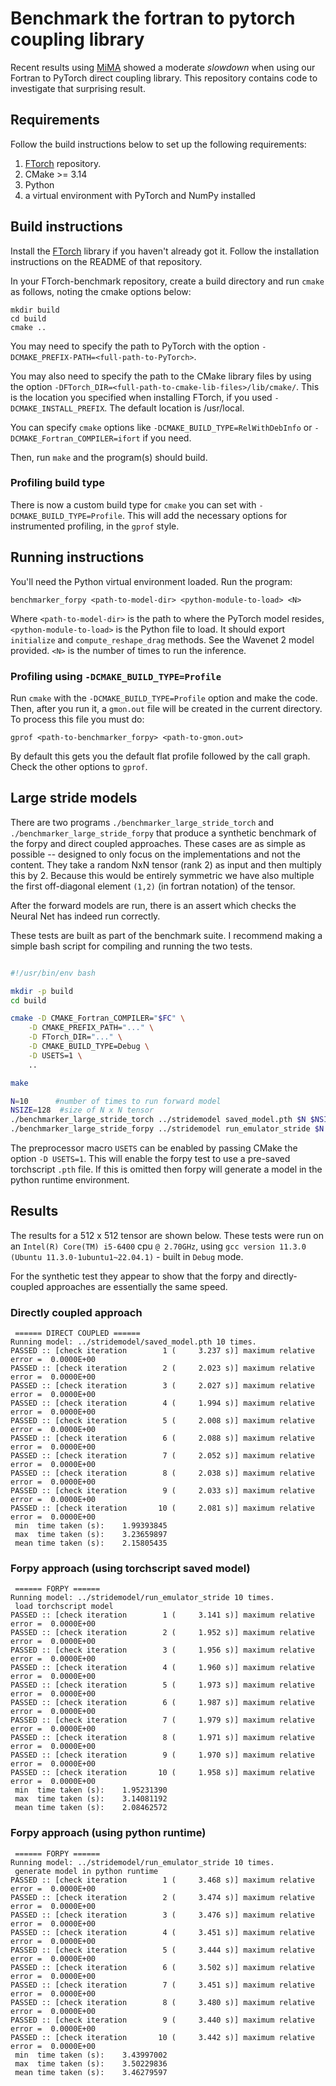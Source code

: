 # Benchmark the fortran to pytorch coupling library

Recent results using
[MiMA](https://github.com/DataWaveProject/MiMA-machine-learning) showed a
moderate _slowdown_ when using our Fortran to PyTorch direct coupling library.
This repository contains code to investigate that surprising result.

## Requirements
Follow the build instructions below to set up the following requirements:

1) [FTorch](https://github.com/Cambridge-ICCS/FTorch) repository.
2) CMake >= 3.14
3) Python
4) a virtual environment with PyTorch and NumPy installed

## Build instructions
Install the [FTorch](https://github.com/Cambridge-ICCS/FTorch) library if you haven't already got it. Follow the installation instructions on the README of that repository. 

In your FTorch-benchmark repository, create a build directory and run `cmake` as follows, noting the cmake options below:

```
mkdir build
cd build
cmake ..
```
You may need to specify the path to PyTorch with the option `-DCMAKE_PREFIX-PATH=<full-path-to-PyTorch>`. 

You may also need to specify the path to the CMake library files by using the option `-DFTorch_DIR=<full-path-to-cmake-lib-files>/lib/cmake/`. This is the location you specified when installing FTorch, if you used `-DCMAKE_INSTALL_PREFIX`. The default location is /usr/local. 

You can specify `cmake` options like `-DCMAKE_BUILD_TYPE=RelWithDebInfo`
or `-DCMAKE_Fortran_COMPILER=ifort` if you need.

Then, run `make` and the program(s) should build.

### Profiling build type
There is now a custom build type for `cmake` you can set with
`-DCMAKE_BUILD_TYPE=Profile`.  This will add the necessary options
for instrumented profiling, in the `gprof` style.

## Running instructions
You'll need the Python virtual environment loaded.  Run the program:
```
benchmarker_forpy <path-to-model-dir> <python-module-to-load> <N>
```
Where `<path-to-model-dir>` is the path to where the PyTorch model resides,
`<python-module-to-load>` is the Python file to load.  It should export
`initialize` and `compute_reshape_drag` methods.  See the Wavenet 2 model
provided.  `<N>` is the number of times to run the inference.

### Profiling using `-DCMAKE_BUILD_TYPE=Profile`
Run `cmake` with the `-DCMAKE_BUILD_TYPE=Profile` option and make the code.
Then, after you run it, a `gmon.out` file will be created in the current
directory.  To process this file you must do:
```
gprof <path-to-benchmarker_forpy> <path-to-gmon.out>
```
By default this gets you the default flat profile followed by the call
graph.  Check the other options to `gprof`.

## Large stride models

There are two programs `./benchmarker_large_stride_torch` and `./benchmarker_large_stride_forpy` that produce a synthetic
benchmark of the forpy and direct coupled approaches. These cases are as simple as possible -- designed to only focus on the
implementations and not the content. They take a random NxN tensor (rank 2) as input and then multiply this by 2. Because this
would be entirely symmetric we have also multiple the first off-diagonal element `(1,2)` (in fortran notation) of the tensor.

After the forward models are run, there is an assert which checks the Neural Net has indeed run correctly.

These tests are built as part of the benchmark suite. I recommend making a simple bash script for compiling and running the two
tests.

```bash

#!/usr/bin/env bash

mkdir -p build
cd build

cmake -D CMAKE_Fortran_COMPILER="$FC" \
    -D CMAKE_PREFIX_PATH="..." \
    -D FTorch_DIR="..." \
    -D CMAKE_BUILD_TYPE=Debug \
    -D USETS=1 \
    ..

make

N=10      #number of times to run forward model
NSIZE=128  #size of N x N tensor
./benchmarker_large_stride_torch ../stridemodel saved_model.pth $N $NSIZE
./benchmarker_large_stride_forpy ../stridemodel run_emulator_stride $N $NSIZE

```

The preprocessor macro `USETS` can be enabled by passing CMake the option `-D USETS=1`. This will enable the forpy test to use a
pre-saved torchscript `.pth` file. If this is omitted then forpy will generate a model in the python runtime environment.


## Results

The results for a 512 x 512 tensor are shown below. These tests were run on an `Intel(R) Core(TM) i5-6400` cpu `@ 2.70GHz`,
using `gcc version 11.3.0 (Ubuntu 11.3.0-1ubuntu1~22.04.1)` - built in `Debug` mode.

For the synthetic test they appear to show that the forpy and directly-coupled approaches are essentially the same speed.

### Directly coupled approach
```
 ====== DIRECT COUPLED ======
Running model: ../stridemodel/saved_model.pth 10 times.
PASSED :: [check iteration        1 (     3.237 s)] maximum relative error =  0.0000E+00
PASSED :: [check iteration        2 (     2.023 s)] maximum relative error =  0.0000E+00
PASSED :: [check iteration        3 (     2.027 s)] maximum relative error =  0.0000E+00
PASSED :: [check iteration        4 (     1.994 s)] maximum relative error =  0.0000E+00
PASSED :: [check iteration        5 (     2.008 s)] maximum relative error =  0.0000E+00
PASSED :: [check iteration        6 (     2.088 s)] maximum relative error =  0.0000E+00
PASSED :: [check iteration        7 (     2.052 s)] maximum relative error =  0.0000E+00
PASSED :: [check iteration        8 (     2.038 s)] maximum relative error =  0.0000E+00
PASSED :: [check iteration        9 (     2.033 s)] maximum relative error =  0.0000E+00
PASSED :: [check iteration       10 (     2.081 s)] maximum relative error =  0.0000E+00
 min  time taken (s):    1.99393845
 max  time taken (s):    3.23659897
 mean time taken (s):    2.15805435
```

### Forpy approach (using torchscript saved model)
```
 ====== FORPY ======
Running model: ../stridemodel/run_emulator_stride 10 times.
 load torchscript model
PASSED :: [check iteration        1 (     3.141 s)] maximum relative error =  0.0000E+00
PASSED :: [check iteration        2 (     1.952 s)] maximum relative error =  0.0000E+00
PASSED :: [check iteration        3 (     1.956 s)] maximum relative error =  0.0000E+00
PASSED :: [check iteration        4 (     1.960 s)] maximum relative error =  0.0000E+00
PASSED :: [check iteration        5 (     1.973 s)] maximum relative error =  0.0000E+00
PASSED :: [check iteration        6 (     1.987 s)] maximum relative error =  0.0000E+00
PASSED :: [check iteration        7 (     1.979 s)] maximum relative error =  0.0000E+00
PASSED :: [check iteration        8 (     1.971 s)] maximum relative error =  0.0000E+00
PASSED :: [check iteration        9 (     1.970 s)] maximum relative error =  0.0000E+00
PASSED :: [check iteration       10 (     1.958 s)] maximum relative error =  0.0000E+00
 min  time taken (s):    1.95231390
 max  time taken (s):    3.14081192
 mean time taken (s):    2.08462572
```

### Forpy approach (using python runtime)
```
 ====== FORPY ======
Running model: ../stridemodel/run_emulator_stride 10 times.
 generate model in python runtime
PASSED :: [check iteration        1 (     3.468 s)] maximum relative error =  0.0000E+00
PASSED :: [check iteration        2 (     3.474 s)] maximum relative error =  0.0000E+00
PASSED :: [check iteration        3 (     3.476 s)] maximum relative error =  0.0000E+00
PASSED :: [check iteration        4 (     3.451 s)] maximum relative error =  0.0000E+00
PASSED :: [check iteration        5 (     3.444 s)] maximum relative error =  0.0000E+00
PASSED :: [check iteration        6 (     3.502 s)] maximum relative error =  0.0000E+00
PASSED :: [check iteration        7 (     3.451 s)] maximum relative error =  0.0000E+00
PASSED :: [check iteration        8 (     3.480 s)] maximum relative error =  0.0000E+00
PASSED :: [check iteration        9 (     3.440 s)] maximum relative error =  0.0000E+00
PASSED :: [check iteration       10 (     3.442 s)] maximum relative error =  0.0000E+00
 min  time taken (s):    3.43997002
 max  time taken (s):    3.50229836
 mean time taken (s):    3.46279597
```
